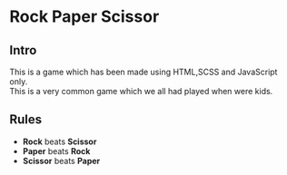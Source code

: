 # Rock Paper Scissor
## Intro
This is a game which has been made using HTML,SCSS and JavaScript only.<br>
This is a very common game which we all had played when were kids.<br>

<h2>Rules</h2>
<ul>
<li><b>Rock</b> beats <b>Scissor</b><br></li>
<li><b>Paper</b> beats <b>Rock</b><br></li>
<li><b>Scissor</b> beats <b>Paper</b></li>
</ul>
